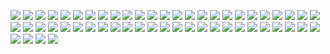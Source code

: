 ![](https://gitlab.com/ntrungcn/361/-/raw/master/08.jpg)
![](https://gitlab.com/ntrungcn/361/-/raw/master/09.jpg)
![](https://gitlab.com/ntrungcn/361/-/raw/master/10.jpg)
![](https://gitlab.com/ntrungcn/361/-/raw/master/11.jpg)
![](https://gitlab.com/ntrungcn/361/-/raw/master/12.jpg)
![](https://gitlab.com/ntrungcn/361/-/raw/master/13.jpg)
![](https://gitlab.com/ntrungcn/361/-/raw/master/14.jpg)
![](https://gitlab.com/ntrungcn/361/-/raw/master/15.jpg)
![](https://gitlab.com/ntrungcn/361/-/raw/master/16.jpg)
![](https://gitlab.com/ntrungcn/361/-/raw/master/17.jpg)
![](https://gitlab.com/ntrungcn/361/-/raw/master/18.jpg)
![](https://gitlab.com/ntrungcn/361/-/raw/master/19.jpg)
![](https://gitlab.com/ntrungcn/361/-/raw/master/20.jpg)
![](https://gitlab.com/ntrungcn/361/-/raw/master/21.jpg)
![](https://gitlab.com/ntrungcn/361/-/raw/master/22.jpg)
![](https://gitlab.com/ntrungcn/361/-/raw/master/23.jpg)
![](https://gitlab.com/ntrungcn/361/-/raw/master/24.jpg)
![](https://gitlab.com/ntrungcn/361/-/raw/master/25.jpg)
![](https://gitlab.com/ntrungcn/361/-/raw/master/26.jpg)
![](https://gitlab.com/ntrungcn/361/-/raw/master/27.jpg)
![](https://gitlab.com/ntrungcn/361/-/raw/master/28.jpg)
![](https://gitlab.com/ntrungcn/361/-/raw/master/29.jpg)
![](https://gitlab.com/ntrungcn/361/-/raw/master/30.jpg)
![](https://gitlab.com/ntrungcn/361/-/raw/master/31.jpg)
![](https://gitlab.com/ntrungcn/361/-/raw/master/32.jpg)
![](https://gitlab.com/ntrungcn/361/-/raw/master/33.jpg)
![](https://gitlab.com/ntrungcn/361/-/raw/master/34.jpg)
![](https://gitlab.com/ntrungcn/361/-/raw/master/35.jpg)
![](https://gitlab.com/ntrungcn/361/-/raw/master/36.jpg)
![](https://gitlab.com/ntrungcn/361/-/raw/master/37.jpg)
![](https://gitlab.com/ntrungcn/361/-/raw/master/38.jpg)
![](https://gitlab.com/ntrungcn/361/-/raw/master/39.jpg)
![](https://gitlab.com/ntrungcn/361/-/raw/master/40.jpg)
![](https://gitlab.com/ntrungcn/361/-/raw/master/41.jpg)
![](https://gitlab.com/ntrungcn/361/-/raw/master/42.jpg)
![](https://gitlab.com/ntrungcn/361/-/raw/master/43.jpg)
![](https://gitlab.com/ntrungcn/361/-/raw/master/44.jpg)
![](https://gitlab.com/ntrungcn/361/-/raw/master/45.jpg)
![](https://gitlab.com/ntrungcn/361/-/raw/master/46.jpg)
![](https://gitlab.com/ntrungcn/361/-/raw/master/47.jpg)
![](https://gitlab.com/ntrungcn/361/-/raw/master/48.jpg)
![](https://gitlab.com/ntrungcn/361/-/raw/master/49.jpg)
![](https://gitlab.com/ntrungcn/361/-/raw/master/50.jpg)
![](https://gitlab.com/ntrungcn/361/-/raw/master/51.jpg)
![](https://gitlab.com/ntrungcn/361/-/raw/master/52.jpg)
![](https://gitlab.com/ntrungcn/361/-/raw/master/53.jpg)
![](https://gitlab.com/ntrungcn/361/-/raw/master/54.jpg)
![](https://gitlab.com/ntrungcn/361/-/raw/master/01.jpg)
![](https://gitlab.com/ntrungcn/361/-/raw/master/02.jpg)
![](https://gitlab.com/ntrungcn/361/-/raw/master/03.jpg)
![](https://gitlab.com/ntrungcn/361/-/raw/master/04.jpg)
![](https://gitlab.com/ntrungcn/361/-/raw/master/05.jpg)
![](https://gitlab.com/ntrungcn/361/-/raw/master/06.jpg)
![](https://gitlab.com/ntrungcn/361/-/raw/master/07.jpg)
